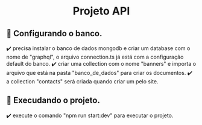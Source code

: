 <div align="center">
    <h1 align="center">
        Projeto API
    </h1>
</div>

## :wrench: Configurando o banco.

:heavy_check_mark: precisa instalar o banco de dados mongodb e criar um database com o nome de "graphql", o arquivo
connection.ts já está com a configuração default do banco.
:heavy_check_mark: criar uma collection com o nome "banners" e importa o arquivo que está na pasta "banco_de_dados" para criar os documentos.
:heavy_check_mark: a collection "contacts" será criada quando criar um pelo site.

## :wrench: Execudando o projeto.

:heavy_check_mark: execute o comando "npm run start:dev" para executar o projeto.
